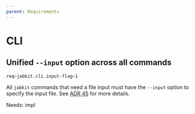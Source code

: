 ```yaml
---
parent: Requirements
---
```

# CLI

## Unified `--input` option across all commands
`req~jabkit.cli.input-flag~1`

All `jabkit` commands that need a file input must have the `--input` option to specify the input file.
See [ADR 45](../decisions/0045-use-input-flag-always-for-input-files.md) for more details.

Needs: impl

<!-- markdownlint-disable-file MD022 -->
